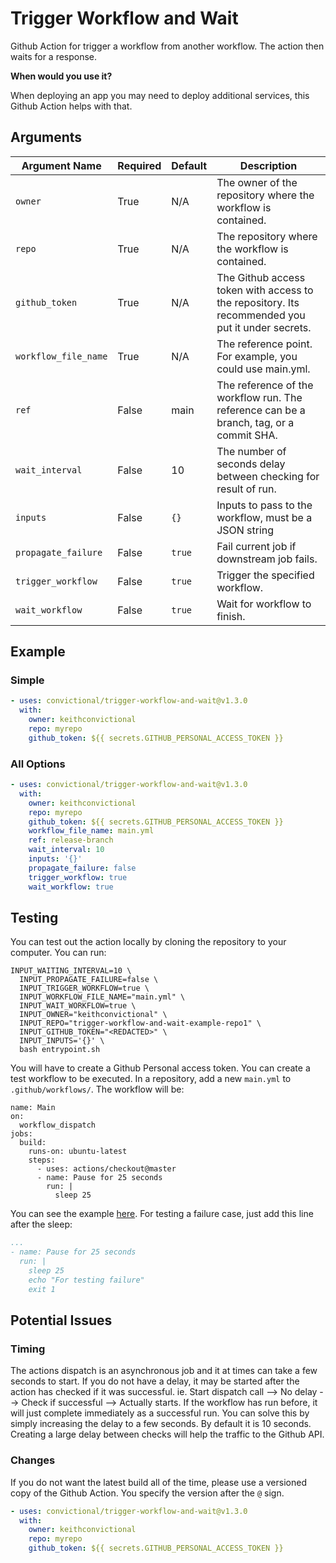 # Trigger Workflow and Wait

Github Action for trigger a workflow from another workflow. The action then waits for a response.

**When would you use it?**

When deploying an app you may need to deploy additional services, this Github Action helps with that.


## Arguments

| Argument Name         | Required   | Default     | Description           |
| --------------------- | ---------- | ----------- | --------------------- |
| `owner`               | True       | N/A         | The owner of the repository where the workflow is contained. |
| `repo`                | True       | N/A         | The repository where the workflow is contained. |
| `github_token`        | True       | N/A         | The Github access token with access to the repository. Its recommended you put it under secrets. |
| `workflow_file_name`  | True      | N/A      | The reference point. For example, you could use main.yml. |
| `ref`       | False      | main          | The reference of the workflow run. The reference can be a branch, tag, or a commit SHA. |
| `wait_interval`       | False      | 10          | The number of seconds delay between checking for result of run. |
| `inputs`  | False       | `{}`         | Inputs to pass to the workflow, must be a JSON string |
| `propagate_failure`      | False      | `true`        | Fail current job if downstream job fails. |
| `trigger_workflow`       | False      | `true`        | Trigger the specified workflow. |
| `wait_workflow`          | False      | `true`        | Wait for workflow to finish. |


## Example

### Simple

```yaml
- uses: convictional/trigger-workflow-and-wait@v1.3.0
  with:
    owner: keithconvictional
    repo: myrepo
    github_token: ${{ secrets.GITHUB_PERSONAL_ACCESS_TOKEN }}
```

### All Options

```yaml
- uses: convictional/trigger-workflow-and-wait@v1.3.0
  with:
    owner: keithconvictional
    repo: myrepo
    github_token: ${{ secrets.GITHUB_PERSONAL_ACCESS_TOKEN }}
    workflow_file_name: main.yml
    ref: release-branch
    wait_interval: 10
    inputs: '{}'
    propagate_failure: false
    trigger_workflow: true
    wait_workflow: true
```


## Testing

You can test out the action locally by cloning the repository to your computer. You can run:

```shell
INPUT_WAITING_INTERVAL=10 \
  INPUT_PROPAGATE_FAILURE=false \
  INPUT_TRIGGER_WORKFLOW=true \
  INPUT_WORKFLOW_FILE_NAME="main.yml" \
  INPUT_WAIT_WORKFLOW=true \
  INPUT_OWNER="keithconvictional" \
  INPUT_REPO="trigger-workflow-and-wait-example-repo1" \
  INPUT_GITHUB_TOKEN="<REDACTED>" \
  INPUT_INPUTS='{}' \
  bash entrypoint.sh
```

You will have to create a Github Personal access token. You can create a test workflow to be executed. In a repository, add a new `main.yml` to `.github/workflows/`. The workflow will be:

```shell
name: Main
on:
  workflow_dispatch
jobs:
  build:
    runs-on: ubuntu-latest
    steps:
      - uses: actions/checkout@master
      - name: Pause for 25 seconds
        run: |
          sleep 25
```

You can see the example [here](https://github.com/keithconvictional/trigger-workflow-and-wait-example-repo1/blob/master/.github/workflows/main.yml). For testing a failure case, just add this line after the sleep:

```yaml
...
- name: Pause for 25 seconds
  run: |
    sleep 25
    echo "For testing failure"
    exit 1
```

## Potential Issues

### Timing

The actions dispatch is an asynchronous job and it at times can take a few seconds to start. If you do not have a delay, it may be started after the action has checked if it was successful. ie. Start dispatch call --> No delay --> Check if successful --> Actually starts. If the workflow has run before, it will just complete immediately as a successful run. You can solve this by simply increasing the delay to a few seconds. By default it is 10 seconds. Creating a large delay between checks will help the traffic to the Github API.

### Changes

If you do not want the latest build all of the time, please use a versioned copy of the Github Action. You specify the version after the `@` sign.

```yaml
- uses: convictional/trigger-workflow-and-wait@v1.3.0
  with:
    owner: keithconvictional
    repo: myrepo
    github_token: ${{ secrets.GITHUB_PERSONAL_ACCESS_TOKEN }}
```
